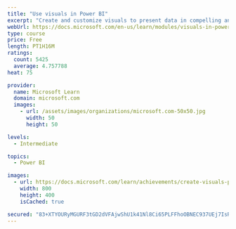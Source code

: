 ```yaml
---
title: "Use visuals in Power BI"
excerpt: "Create and customize visuals to present data in compelling and insightful ways."
webUrl: https://docs.microsoft.com/en-us/learn/modules/visuals-in-power-bi/
type: course
price: Free
length: PT1H16M
ratings:
  count: 5425
  average: 4.757788
heat: 75

provider:
  name: Microsoft Learn
  domain: microsoft.com
  images:
    - url: /assets/images/organizations/microsoft.com-50x50.jpg
      width: 50
      height: 50

levels:
  - Intermediate

topics:
  - Power BI

images:
  - url: https://docs.microsoft.com/learn/achievements/create-visuals-power-bi-desktop-social.png
    width: 800
    height: 400
    isCached: true

secured: "83+XTYOURyMGURF3tGD2dVFAjwShU1k41Nl8Ci65PLFFhoOBNEC937UEj7IsRywJUGSOeKNJ5sY48Ru/sj2P2o7jurd91aNBo7deS0fgOoi9GlyQ7KxkfG0+vUbkjYtTKWckptIXvqt+6OtX40BEjSzvrSmeMoMYLHIIYWssIvoh0dC6QHKNZdYOY7AIksXwZ61it0tqKE5H90LI6h6DPlqJQhpapEjwEGkgHO+YtFL7KOOZAtcCfZb/7zGvEZnGRG1r+kLHonw1OLl0rV1DsXGpujYctplMbBtdrQ2p6ZLEVmD9+GG1ufmpjt5ZHEY7U0guw1vzn4uUl5mrZw847fzMQRdJwAI+PN482kJ3m+yI0eTrV9tuleiV8/GZDmaBKO1bbcAozKJzHJh9NmA3YO5OhGO/uIFrING8S+JXrsE=;1TmYDoAybatl6ow4EXIzng=="
---
```


